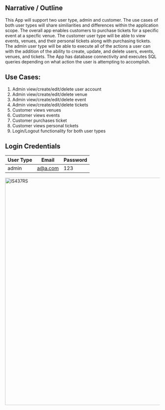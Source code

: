 ## Narrative / Outline
This App will support two user type, admin and customer. The use cases of both user types will share similiarities and differences within the application scope. The overall app enables customers to purchase tickets for a specific event at a specfic venue. The customer user type will be able to view events, venues, and their personal tickets along with purchasing tickets. The admin user type will be able to execute all of the actions a user can with the addition of the ability to create, update, and delete users, events, venues, and tickets. The App has database connectivity and executes SQL queries depending on what action the user is attempting to accomplish.

## Use Cases:
1. Admin view/create/edit/delete user account
2. Admin view/create/edit/delete venue
3. Admin view/create/edit/delete event
4. Admin view/create/edit/delete tickets
5. Customer views venues
6. Customer views events
7. Customer purchases ticket
8. Customer views personal tickets
9. Login/Logout functionality for both user types

## Login Credentials
User Type | Email | Password
-------- | ------ | ------- 
admin     | a@a.com | 123
 
<img width="740" alt="IS437RS" src="https://user-images.githubusercontent.com/60119174/80953234-952c8880-8da7-11ea-98ce-abdc5581e2e2.png">
